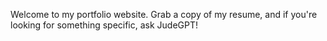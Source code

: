 Welcome to my portfolio website. Grab a copy of my resume, and if you're looking for something specific, ask JudeGPT!
